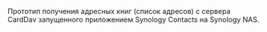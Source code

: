 <p>Прототип получения адресных книг (список адресов) с сервера CardDav 
запущенного приложением Synology Contacts на Synology NAS.</p>